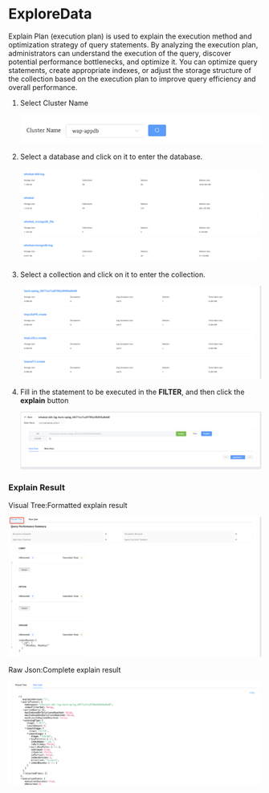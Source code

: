 # ExploreData

Explain Plan (execution plan) is used to explain the execution method and optimization strategy of query statements. By analyzing the execution plan, administrators can understand the execution of the query, discover potential performance bottlenecks, and optimize it. You can optimize query statements, create appropriate indexes, or adjust the storage structure of the collection based on the execution plan to improve query efficiency and overall performance.

1. Select Cluster Name

   ![Start Diagnose Session](../images/10-Diagnose/excname.png)

2. Select a database and click on it to enter the database.

   ![Start Diagnose Session](../images/10-Diagnose/database.png)

3. Select a collection and click on it to enter the collection.

   ![Start Diagnose Session](../images/10-Diagnose/collection.png)

4. Fill in the statement to be executed in the **FILTER**, and then click the **explain** button

   ![Start Diagnose Session](../images/10-Diagnose/explain.png)

### Explain Result

Visual Tree:Formatted explain result

![Start Diagnose Session](../images/10-Diagnose/VisualTree.png)

Raw Json:Complete explain result

![Start Diagnose Session](../images/10-Diagnose/explainresullt.png)
